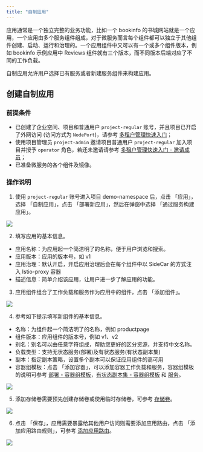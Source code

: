 ```yaml
---
title: "自制应用"
---
```


应用通常是一个独立完整的业务功能，比如一个 bookinfo 的书城网站就是一个应用，一个应用由多个服务组件组成，对于微服务而言每个组件都可以独立于其他组件创建、启动、运行和治理的。一个应用组件中又可以有一个或多个组件版本，例如 bookinfo 示例应用中 Reviews 组件就有三个版本，而不同版本后端对应了不同的工作负载。

自制应用允许用户选择已有服务或者新建服务组件来构建应用。

## 创建自制应用

### 前提条件

- 已创建了企业空间、项目和普通用户 `project-regular` 账号，并且项目已开启了外网访问 (访问方式为 `NodePort`)，请参考 [多租户管理快速入门](../../quick-start/admin-quick-start)；
- 使用项目管理员 `project-admin` 邀请项目普通用户 `project-regular` 加入项目并授予 `operator` 角色，若还未邀请请参考 [多租户管理快速入门 - 邀请成员](../../quick-start/admin-quick-start/#邀请成员)；
- 已准备微服务的各个组件及镜像。

### 操作说明

1. 使用 `project-regular` 账号进入项目 demo-namespace 后，点击 「应用」，选择 「自制应用」，点击 「部署新应用」，然后在弹窗中选择 「通过服务构建应用」。

![](https://pek3b.qingstor.com/kubesphere-docs/png/20190429214732.png)

2. 填写应用的基本信息。


- 应用名称：为应用起一个简洁明了的名称，便于用户浏览和搜索。
- 应用版本：应用的版本号，如 v1
- 应用治理：默认开启，开启应用治理后会在每个组件中以 SideCar 的方式注入 Istio-proxy 容器
- 描述信息：简单介绍该应用，让用户进一步了解应用的功能。


3. 应用组件组合了工作负载和服务作为应用中的组件，点击 「添加组件」。

![](https://pek3b.qingstor.com/kubesphere-docs/png/20190429205025.png)

4. 参考如下提示填写新组件的基本信息。


- 名称：为组件起一个简洁明了的名称，例如 productpage
- 组件版本：应用组件的版本号，例如 v1、v2
- 别名：别名可以由任意字符组成，帮助您更好的区分资源，并支持中文名称。
- 负载类型：支持无状态服务(部署)及有状态服务(有状态副本集)
- 副本：指定副本策略，设置多个副本可以保证应用组件的高可用
- 容器组模板：点击 「添加容器」，可以添加容器工作负载和服务，容器组模板的说明可参考 [部署 - 容器组模板](../../workload/deployments)，[有状态副本集 - 容器组模板](../../workload/statefulsets) 和 [服务](../../ingress-service/services)。

![](https://pek3b.qingstor.com/kubesphere-docs/png/20190429210144.png)

5. 添加存储卷需要预先创建存储卷或使用临时存储卷，可参考 [存储卷](../../storage/pvc)。

![](https://pek3b.qingstor.com/kubesphere-docs/png/20190429220038.png)

6. 点击 「保存」，应用需要暴露给其他用户访问则需要添加应用路由，点击 「添加应用路由规则」，可参考 [添加应用路由](../../ingress-service/ingress)。

![](https://pek3b.qingstor.com/kubesphere-docs/png/20190429220245.png)

 






